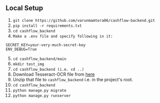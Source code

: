 ## Local Setup
1. ```git clone https://github.com/varunmamtora06/cashflow-backend.git```
2. ```pip install -r requirements.txt```
3. ```cd cashflow_backend```
4. ```Make a .env file and specify following in it:```
```
SECRET_KEY=your-very-much-secret-key
ENV_DEBUG=True
```
5. ```cd cashflow_backend/main```
6. ```mkdir test_img```
7. ```cd cashflow_backend (i.e. cd ..)```
8. Download Tesseract-OCR file from [here](https://drive.google.com/file/d/1B0g05Tq5QBM7_Avixq_QQ9Emq-eTp0B3/view?usp=sharing)
9. Unzip that file to ```cashflow_backend``` i.e. in the project's root.
10. ```cd cashflow_backend```
11. ```python manage.py migrate``` 
12. ```python manage.py runserver``` 